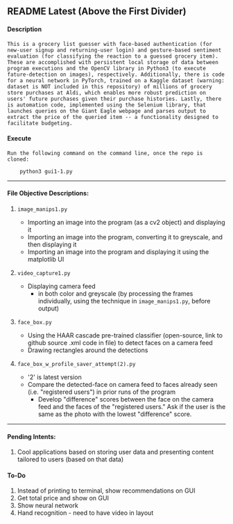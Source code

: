 
## README Latest (Above the First Divider)

#### Description
	
	This is a grocery list guesser with face-based authentication (for new-user signup and returning-user login) and gesture-based sentiment evaluation (for classifying the reaction to a guessed grocery item). These are accomplished with persistent local storage of data between program executions and the OpenCV library in Python3 (to execute fature-detection on images), respectively. Additionally, there is code for a neural network in PyTorch, trained on a Kaggle dataset (warning: dataset is NOT included in this repository) of millions of grocery store purchases at Aldi, which enables more robust prediction on users' future purchases given their purchase histories. Lastly, there is automation code, implemented using the Selenium library, that launches queries on the Giant Eagle webpage and parses output to extract the price of the queried item -- a functionality designed to facilitate budgeting.
	
#### Execute

	Run the following command on the command line, once the repo is cloned:
		
		python3 gui1-1.py

----

#### File Objective Descriptions:

1. `image_manips1.py`
	* Importing an image into the program (as a cv2 object) and displaying it
	* Importing an image into the program, converting it to greyscale, and then displaying it
	* Importing an image into the program and displaying it using the matplotlib UI

2. `video_capture1.py`
	* Displaying camera feed
		* in both color and greyscale (by processing the frames individually, using the technique in `image_manips1.py`, before output)

3. `face_box.py`
	* Using the HAAR cascade pre-trained classifier (open-source, link to github source .xml code in file) to detect faces on a camera feed
	* Drawing rectangles around the detections

4. `face_box_w_profile_saver_attempt(2).py`
	* '2' is latest version
	* Compare the detected-face on camera feed to faces already seen (i.e. "registered users") in prior runs of the program
		* Develop "difference" scores between the face on the camera feed and the faces of the "registered users." Ask if the user is the same as the photo with the lowest "difference" score.

----

#### Pending Intents:

1. Cool applications based on storing user data and presenting content tailored to users (based on that data)

#### To-Do
1. Instead of printing to terminal, show recommendations on GUI
2. Get total price and show on GUI
3. Show neural network
4. Hand recognition - need to have video in layout


